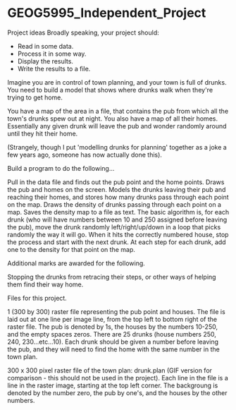 # GEOG5995_Independent_Project
Project ideas Broadly speaking, your project should:  
- Read in some data. 
- Process it in some way. 
- Display the results. 
- Write the results to a file.


Imagine you are in control of town planning, and your town is full of drunks. You need to build a model that shows where drunks walk when they're trying to get home.

You have a map of the area in a file, that contains the pub from which all the town's drunks spew out at night. You also have a map of all their homes. Essentially any given drunk will leave the pub and wonder randomly around until they hit their home.

(Strangely, though I put 'modelling drunks for planning' together as a joke a few years ago, someone has now actually done this).

Build a program to do the following...

Pull in the data file and finds out the pub point and the home points.
Draws the pub and homes on the screen.
Models the drunks leaving their pub and reaching their homes, and stores how many drunks pass through each point on the map.
Draws the density of drunks passing through each point on a map.
Saves the density map to a file as text.
The basic algorithm is, for each drunk (who will have numbers between 10 and 250 assigned before leaving the pub), move the drunk randomly left/right/up/down in a loop that picks randomly the way it will go. When it hits the correctly numbered house, stop the process and start with the next drunk. At each step for each drunk, add one to the density for that point on the map.

Additional marks are awarded for the following.

Stopping the drunks from retracing their steps, or other ways of helping them find their way home.

Files for this project.

1 (300 by 300) raster file representing the pub point and houses. The file is laid out at one line per image line, from the top left to bottom right of the raster file. The pub is denoted by 1s, the houses by the numbers 10-250, and the empty spaces zeros. There are 25 drunks (house numbers 250, 240, 230...etc...10). Each drunk should be given a number before leaving the pub, and they will need to find the home with the same number in the town plan.

300 x 300 pixel raster file of the town plan: drunk.plan (GIF version for comparison - this should not be used in the project). Each line in the file is a line in the raster image, starting at the top left corner. The backgroung is denoted by the number zero, the pub by one's, and the houses by the other numbers.
